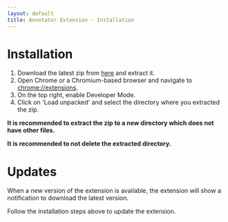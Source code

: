 ```yaml
---
layout: default
title: Annotator Extension - Installation
---
```


# Installation

1. Download the latest zip from [here](https://github.com/faraazb/annotator-web-extension/releases/latest/download/annotator-web-extension.zip) and extract it.
2. Open Chrome or a Chromium-based browser and navigate to [chrome://extensions](chrome://extensions).
3. On the top right, enable Developer Mode.
4. Click on 'Load unpacked' and select the directory where you extracted the zip.

**It is recommended to extract the zip to a new directory which does not have other files.**

**It is recommended to not delete the extracted directory.**

# Updates

When a new version of the extension is available, the extension will show a notification to download the latest version.

Follow the installation steps above to update the extension.
